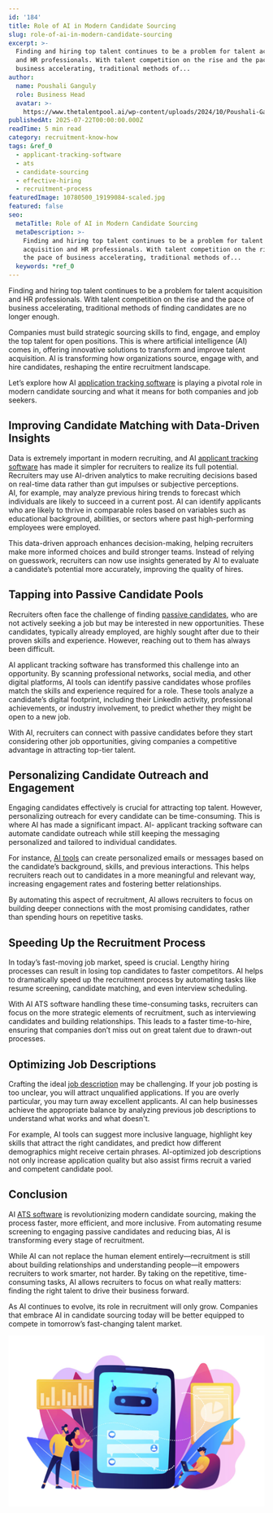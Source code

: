 ```yaml
---
id: '184'
title: Role of AI in Modern Candidate Sourcing
slug: role-of-ai-in-modern-candidate-sourcing
excerpt: >-
  Finding and hiring top talent continues to be a problem for talent acquisition
  and HR professionals. With talent competition on the rise and the pace of
  business accelerating, traditional methods of...
author:
  name: Poushali Ganguly
  role: Business Head
  avatar: >-
    https://www.thetalentpool.ai/wp-content/uploads/2024/10/Poushali-Gangulyimage.webp
publishedAt: 2025-07-22T00:00:00.000Z
readTime: 5 min read
category: recruitment-know-how
tags: &ref_0
  - applicant-tracking-software
  - ats
  - candidate-sourcing
  - effective-hiring
  - recruitment-process
featuredImage: 10780500_19199084-scaled.jpg
featured: false
seo:
  metaTitle: Role of AI in Modern Candidate Sourcing
  metaDescription: >-
    Finding and hiring top talent continues to be a problem for talent
    acquisition and HR professionals. With talent competition on the rise and
    the pace of business accelerating, traditional methods of...
  keywords: *ref_0
---
```


Finding and hiring top talent continues to be a problem for talent acquisition and HR professionals. With talent competition on the rise and the pace of business accelerating, traditional methods of finding candidates are no longer enough.

Companies must build strategic sourcing skills to find, engage, and employ the top talent for open positions. This is where artificial intelligence (AI) comes in, offering innovative solutions to transform and improve talent acquisition. AI is transforming how organizations source, engage with, and hire candidates, reshaping the entire recruitment landscape.

Let’s explore how AI [application tracking software](https://www.thetalentpool.ai/applicant-tracking-software/) is playing a pivotal role in modern candidate sourcing and what it means for both companies and job seekers.

## **Improving Candidate Matching with Data-Driven Insights**

Data is extremely important in modern recruiting, and AI [applicant tracking software](https://www.thetalentpool.ai/blogs/impact-of-applicant-tracking-software-on-recruitment-efficiency/) has made it simpler for recruiters to realize its full potential. Recruiters may use AI-driven analytics to make recruiting decisions based on real-time data rather than gut impulses or subjective perceptions.  
AI, for example, may analyze previous hiring trends to forecast which individuals are likely to succeed in a current post. AI can identify applicants who are likely to thrive in comparable roles based on variables such as educational background, abilities, or sectors where past high-performing employees were employed.

This data-driven approach enhances decision-making, helping recruiters make more informed choices and build stronger teams. Instead of relying on guesswork, recruiters can now use insights generated by AI to evaluate a candidate’s potential more accurately, improving the quality of hires.

## **Tapping into Passive Candidate Pools**

Recruiters often face the challenge of finding [passive candidates](https://www.thetalentpool.ai/blogs/sourcing-passive-candidates-techniques-that-work/), who are not actively seeking a job but may be interested in new opportunities. These candidates, typically already employed, are highly sought after due to their proven skills and experience. However, reaching out to them has always been difficult.

AI applicant tracking software has transformed this challenge into an opportunity. By scanning professional networks, social media, and other digital platforms, AI tools can identify passive candidates whose profiles match the skills and experience required for a role. These tools analyze a candidate’s digital footprint, including their LinkedIn activity, professional achievements, or industry involvement, to predict whether they might be open to a new job.

With AI, recruiters can connect with passive candidates before they start considering other job opportunities, giving companies a competitive advantage in attracting top-tier talent.

## **Personalizing Candidate Outreach and Engagement**

Engaging candidates effectively is crucial for attracting top talent. However, personalizing outreach for every candidate can be time-consuming. This is where AI has made a significant impact. AI- applicant tracking software can automate candidate outreach while still keeping the messaging personalized and tailored to individual candidates.

For instance, [AI tools](https://www.thetalentpool.ai/blogs/the-impact-of-ai-tools-on-reducing-recruitment-bias/) can create personalized emails or messages based on the candidate’s background, skills, and previous interactions. This helps recruiters reach out to candidates in a more meaningful and relevant way, increasing engagement rates and fostering better relationships.

By automating this aspect of recruitment, AI allows recruiters to focus on building deeper connections with the most promising candidates, rather than spending hours on repetitive tasks.

## **Speeding Up the Recruitment Process**

In today’s fast-moving job market, speed is crucial. Lengthy hiring processes can result in losing top candidates to faster competitors. AI helps to dramatically speed up the recruitment process by automating tasks like resume screening, candidate matching, and even interview scheduling.

With AI ATS software handling these time-consuming tasks, recruiters can focus on the more strategic elements of recruitment, such as interviewing candidates and building relationships. This leads to a faster time-to-hire, ensuring that companies don’t miss out on great talent due to drawn-out processes.

## **Optimizing Job Descriptions**

Crafting the ideal [job description](https://www.thetalentpool.ai/blogs/why-job-description-important-in-recruitment-these-days/) may be challenging. If your job posting is too unclear, you will attract unqualified applications. If you are overly particular, you may turn away excellent applicants. AI can help businesses achieve the appropriate balance by analyzing previous job descriptions to understand what works and what doesn't.

For example, AI tools can suggest more inclusive language, highlight key skills that attract the right candidates, and predict how different demographics might receive certain phrases. AI-optimized job descriptions not only increase application quality but also assist firms recruit a varied and competent candidate pool.

## **Conclusion**

AI [ATS software](https://www.thetalentpool.ai/blogs/is-ats-software-the-key-to-efficient-recruitment/) is revolutionizing modern candidate sourcing, making the process faster, more efficient, and more inclusive. From automating resume screening to engaging passive candidates and reducing bias, AI is transforming every stage of recruitment.

While AI can not replace the human element entirely—recruitment is still about building relationships and understanding people—it empowers recruiters to work smarter, not harder. By taking on the repetitive, time-consuming tasks, AI allows recruiters to focus on what really matters: finding the right talent to drive their business forward.

As AI continues to evolve, its role in recruitment will only grow. Companies that embrace AI in candidate sourcing today will be better equipped to compete in tomorrow’s fast-changing talent market.

![](images/10780500_19199084-1024x683.jpg)

